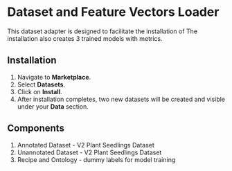 # Dataset and Feature Vectors Loader

This dataset adapter is designed to facilitate the installation of 
The installation also creates 3 trained models with metrics.

## Installation

1. Navigate to **Marketplace**.
2. Select **Datasets**.
3. Click on **Install**.
4. After installation completes, two new datasets will be created and visible under your **Data** section.

## Components

1. Annotated Dataset - V2 Plant Seedlings Dataset
2. Unannotated Dataset - V2 Plant Seedlings Dataset
3. Recipe and Ontology - dummy labels for model training